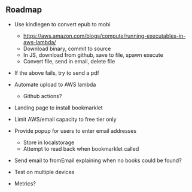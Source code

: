 ## Roadmap

- Use kindlegen to convert epub to mobi

  - https://aws.amazon.com/blogs/compute/running-executables-in-aws-lambda/
  - Download binary, commit to source
  - In JS, download from github, save to file, spawn execute
  - Convert file, send in email, delete file

- If the above fails, try to send a pdf

- Automate upload to AWS lambda

  - Github actions?

- Landing page to install bookmarklet

- Limit AWS/email capacity to free tier only

- Provide popup for users to enter email addresses

  - Store in localstorage
  - Attempt to read back when bookmarklet called

- Send email to fromEmail explaining when no books could be found?

- Test on multiple devices

- Metrics?
